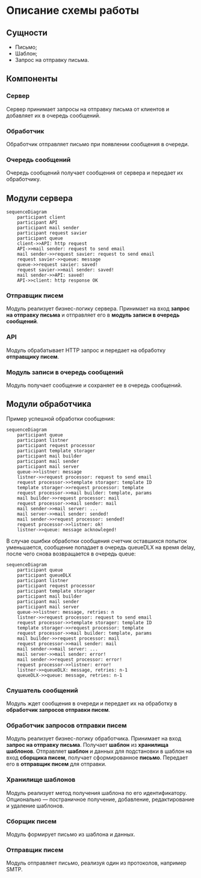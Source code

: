 # Описание схемы работы

## Сущности

* Письмо;
* Шаблон;
* Запрос на отправку письма.

## Компоненты

### Сервер
Сервер принимает запросы на отправку письма от клиентов и добавляет их в очередь сообщений.

### Обработчик
Обработчик отправляет письмо при появлении сообщения в очереди.

### Очередь сообщений
Очередь сообщений получает сообщения от сервера и передает их обработчику.

## Модули сервера
```mermaid
sequenceDiagram
    participant client
    participant API
    participant mail sender
    participant request savier
    participant queue
    client->>API: http request
    API->>mail sender: request to send email
    mail sender->>request savier: request to send email
    request savier->>queue: message
    queue->>request savier: saved!
    request savier->>mail sender: saved!
    mail sender->>API: saved!
    API->>client: http response OK
```

### Отправщик писем
Модуль реализует бизнес-логику сервера. Принимает на вход **запрос на отправку письма** и отправляет его в **модуль записи в очередь сообщений**.

### API
Модуль обрабатывает HTTP запрос и передает на обработку **отправщику писем**.

### Модуль записи в очередь сообщений
Модуль получает сообщение и сохраняет ее в очередь сообщений.

## Модули обработчика

Пример успешной обработки сообщения:

```mermaid
sequenceDiagram
    participant queue
    participant listner
    participant request processor
    participant template storager
    participant mail builder
    participant mail sender
    participant mail server
    queue->>listner: message
    listner->>request processor: request to send email
    request processor->>template storager: template ID
    template storager->>request processor: template
    request processor->>mail builder: template, params
    mail builder->>request processor: mail
    request processor->>mail sender: mail
    mail sender->>mail server: ...
    mail server->>mail sender: sended!
    mail sender->>request processor: sended!
    request processor->>listner: ok!
    listner->>queue: message acknowleged!
```

В случае ошибки обработки сообщения счетчик оставшихся попыток уменьшается, сообщение попадает в очередь queueDLX на время delay, после чего снова возвращается в очередь queue:

```mermaid
sequenceDiagram
    participant queue
    participant queueDLX
    participant listner
    participant request processor
    participant template storager
    participant mail builder
    participant mail sender
    participant mail server
    queue->>listner: message, retries: n
    listner->>request processor: request to send email
    request processor->>template storager: template ID
    template storager->>request processor: template
    request processor->>mail builder: template, params
    mail builder->>request processor: mail
    request processor->>mail sender: mail
    mail sender->>mail server: ...
    mail server->>mail sender: error!
    mail sender->>request processor: error!
    request processor->>listner: error!
    listner->>queueDLX: message, retries: n-1
    queueDLX->>queue: message, retries: n-1
```

### Слушатель сообщений
Модуль ждет сообщения в очереди и передает их на обработку в **обработчик запросов отправки писем**.

### Обработчик запросов отправки писем
Модуль реализует бизнес-логику обработчика. Принимает на вход **запрос на отправку письма**. Получает **шаблон** из **хранилища шаблонов**. Отправляет **шаблон** и данных для подстановки в шаблон на вход **сборщика писем**, получает сформированное **письмо**. Передает его в **отправщик писем** для отправки.

### Хранилище шаблонов
Модуль реализует метод получения шаблона по его идентификатору. Опционально — постраничное получение, добавление, редактирование и удаление шаблонов.

### Сборщик писем
Модуль формирует письмо из шаблона и данных.

### Отправщик писем
Модуль отправляет письмо, реализуя один из протоколов, например SMTP.
